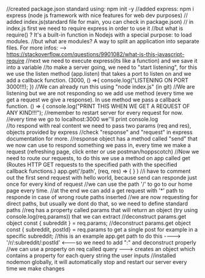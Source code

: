 //created package.json standard using: npm init -y
//added express: npm i express (node js framework with nice features for web dev purposes)
// added index.js(standard file for main, you can check in package.json)
// in index.js first we need to require express in order to use it
//but what is require() ? It's a built-in function in Nodejs with a special purpose: to load modules.
//but what are modules? A way to split an application into separate files. For more infos: --> https://stackoverflow.com/questions/9901082/what-is-this-javascript-require
//next we need to execute express(its like a function) and we save it into a variable
//to make a server going, we need to "start listening", for this we use the listen method (app.listen) that takes a port to listen on and we add a callback function. (3000, () =>{
    console.log("LISTENING ON PORT 3000!!!);
})
//We can already run this using "node index.js" (in git)
//We are listening but we are not responding so we add use method (every time we get a request we give a response). In use method we pass a callback function. () => {
    console.log("PRINT THIS WHEN WE GET A REQUEST OF ANY KIND!!!");
//remember to restart server for every request for now.
//every time we go to localhost:3000 we''ll print console.log   
//to respond with real content we need to pass two params (req and res), objects provided by express
//check "response" and "request" in express documentation for more.
//response object has a method called "send" that we now can use to respond something we pass in, every time we make a request (refreshing page, click enter or use postman/hoppscotch)
//Now we need to route our requests, to do this we use a method on app called get (Routes HTTP GET requests to the specified path with the specified callback functions.) app.get('/path', (req, res) => {  } )
//i have to comment out the first send request with hello world, because send can responde just once for every kind of request
//we can use the path '/' to go to our home page every time.
//at the end we can add a get request with '*' path to responde in case of wrong route paths inserted
//we are now requesting for direct paths, but usually we dont do that, so we need to define standard paths
//req has a property called params that will return an object (try using console.log(req.params)) that we can extract 
//deconstruct params.get object const { subreddit } = req.params;
//deconstruct params.get object const { subreddit, postId} = req.params to get a single post for example in a specific subreddit;
//this is an example app.get path to do this ----> '/r/:subreddit/:postId'  <---so we need to add ":" and deconstruct properly
//we can use a property on req called query ---> creates an object which contains a property for each query string the user inputs
//installed nodemon globally, it will automatically stop and restart our server every time we make changes







